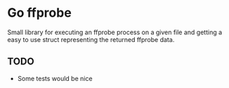 # Go ffprobe

Small library for executing an ffprobe process on a given file and getting a easy to use struct representing the returned
ffprobe data.

## TODO

- Some tests would be nice